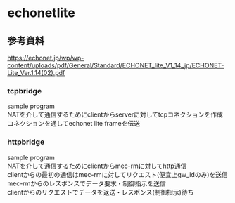 # echonetlite

## 参考資料

<https://echonet.jp/wp/wp-content/uploads/pdf/General/Standard/ECHONET_lite_V1_14_jp/ECHONET-Lite_Ver.1.14(02).pdf>

### tcpbridge

sample program  
NATを介して通信するためにclientからserverに対してtcpコネクションを作成  
コネクションを通してechonet lite frameを伝送

### httpbridge

sample program  
NATを介して通信するためにclientからmec-rmに対してhttp通信  
clientからの最初の通信はmec-rmに対してリクエスト(便宜上gw_idのみ)を送信  
mec-rmからのレスポンスでデータ要求・制御指示を送信  
clientからのリクエストでデータを返送・レスポンス(制御指示)待ち
